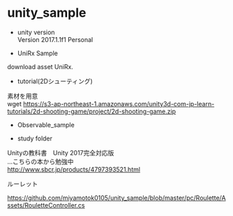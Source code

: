# unity_sample

- unity version   
Version 2017.1.1f1 Personal   


- UniRx Sample

download asset UniRx.    

- tutorial(2Dシューティング)

素材を用意    
wget https://s3-ap-northeast-1.amazonaws.com/unity3d-com-jp-learn-tutorials/2d-shooting-game/project/2d-shooting-game.zip
    

- Observable_sample



- study folder

Unityの教科書　Unity 2017完全対応版   
...こちらの本から勉強中   
http://www.sbcr.jp/products/4797393521.html

ルーレット    

https://github.com/miyamotok0105/unity_sample/blob/master/pc/Roulette/Assets/RouletteController.cs

